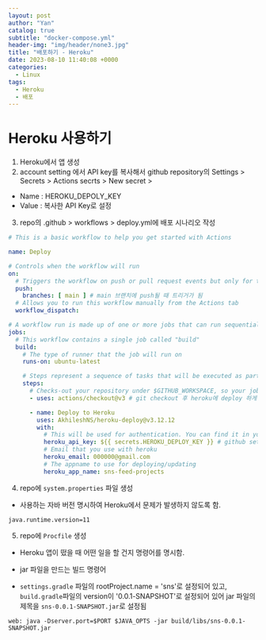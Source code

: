 ```yaml
---
layout: post
author: "Yan"
catalog: true
subtitle: "docker-compose.yml"
header-img: "img/header/none3.jpg"
title: "배포하기 - Heroku"
date: 2023-08-10 11:40:08 +0000
categories:
  - Linux
tags:
  - Heroku
  - 배포
---
```


# Heroku 사용하기

1. Heroku에서 앱 생성
2. account setting 에서 API key를 복사해서 github repository의 Settings > Secrets > Actions secrts > New secret >  

- Name : HEROKU_DEPOLY_KEY
- Value : 복사한 API Key로 설정

3. repo의 .github > workflows > deploy.yml에 배포 시나리오 작성

```yml
# This is a basic workflow to help you get started with Actions

name: Deploy

# Controls when the workflow will run
on:
  # Triggers the workflow on push or pull request events but only for the main branch
  push:
    branches: [ main ] # main 브랜치에 push될 때 트리거가 됨
  # Allows you to run this workflow manually from the Actions tab
  workflow_dispatch:

# A workflow run is made up of one or more jobs that can run sequentially or in parallel
jobs:
  # This workflow contains a single job called "build"
  build:
    # The type of runner that the job will run on
    runs-on: ubuntu-latest

    # Steps represent a sequence of tasks that will be executed as part of the job
    steps:
      # Checks-out your repository under $GITHUB_WORKSPACE, so your job can access it
      - uses: actions/checkout@v3 # git checkout 후 heroku에 deploy 하게 됨

      - name: Deploy to Heroku
        uses: AkhileshNS/heroku-deploy@v3.12.12
        with:
          # This will be used for authentication. You can find it in your heroku homepage account settings
          heroku_api_key: ${{ secrets.HEROKU_DEPLOY_KEY }} # github settings에 설정한 api key
          # Email that you use with heroku
          heroku_email: 000000@gmail.com
          # The appname to use for deploying/updating
          heroku_app_name: sns-feed-projects
```

4. repo에 `system.properties` 파일 생성

- 사용하는 자바 버전 명시하여 Heroku에서 문제가 발생하지 않도록 함.

```
java.runtime.version=11
```

5. repo에 `Procfile` 생성

-  Heroku 앱이 떴을 때 어떤 일을 할 건지 명령어를 명시함.

- jar 파일을 만드는 빌드 명령어 

- `settings.gradle` 파일의 rootProject.name = 'sns'로 설정되어 있고, `build.gradle`파일의 version이 '0.0.1-SNAPSHOT'로 설정되어 있어  jar 파일의 제목을 `sns-0.0.1-SNAPSHOT.jar`로 설정됨

```
web: java -Dserver.port=$PORT $JAVA_OPTS -jar build/libs/sns-0.0.1-SNAPSHOT.jar
```
